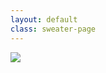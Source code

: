 ```yaml
---
layout: default
class: sweater-page
---	
```


<section class="row sweater" data-sweater="{{ page.sweater_id }}"> 
	<div class="col-xs-12 col-sm-4">
		<img class="sweater-image" src="{{ page.image }}">
	</div>
	<div class="col-xs-12 col-sm-8">
	</div>
</section>
<script src="/assets/js/sweater.js"></script>
